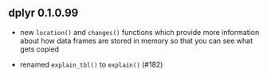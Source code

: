 dplyr 0.1.0.99
--------------

* new `location()` and `changes()` functions which provide more information
  about how data frames are stored in memory so that you can see what 
  gets copied
  
* renamed `explain_tbl()` to `explain()` (#182)